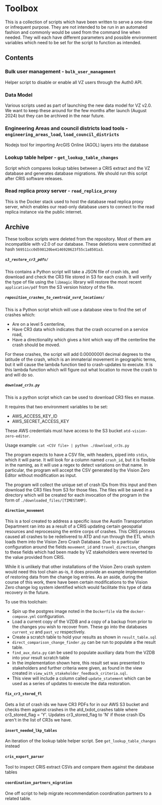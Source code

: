 # Toolbox

This is a collection of scripts which have been written to serve a one-time or infrequent purpose. They are not intended to be run in an automated fashion and commonly would be used from the command line when needed. They will each have different parameters and possible environment variables which need to be set for the script to function as intended.

## Contents

### Bulk user management - `bulk_user_management`

Helper script to disable or enable all VZ users through the Auth0 API.

### Data Model

Various scripts used as part of launching the new data model for VZ v2.0. We want to keep these around for the few months after launch (August 2024) but they can be archived in the near future.

### Engineering Areas and council districts load tools - `engineering_areas_load`, `load_council_districts`

Nodejs tool for importing ArcGIS Online (AGOL) layers into the database

### Lookup table helper - `get_lookup_table_changes`

Script which compares lookup tables between a CRIS extract and the VZ database and generates database migrations. We should run this script after CRIS software releases.

### Read replica proxy server - `read_replica_proxy`

This is the Docker stack used to host the database read replica proxy server, which enables our read-only database users to connect to the read replica instance via the public internet.

## Archive

These toolbox scripts were deleted from the repository. Most of them are incompatible with v2.0 of our database. These deletions were committed at hash `569511cc0d598120be4146920623f55c1a8501a3`.

##### `s3_restore_cr3_pdfs/`

This contains a Python script will take a JSON file of crash ids, and download and check the CR3 file stored in S3 for each crash. It will verify the type of file using the `libmagic` library will restore the most recent `application/pdf` from the S3 version history of the file.

##### `reposition_crashes_to_centroid_svrd_locations/`

This is a Python script which will use a database view to find the set of crashes which:

- Are on a level 5 centerline,
- Have CR3 data which indicates that the crash occurred on a service road,
- Have a directionality which gives a hint which way off the centerline the crash should be moved.

For these crashes, the script will add 0.00000001 decimal degrees to the latitude of the crash, which is an immaterial movement in geographic terms, but it will cause the lambda function tied to crash-updates to execute. It is this lambda function which will figure out what location to move the crash to and will do so.

##### `download_cr3s.py`

This is a python script which can be used to download CR3 files en masse.

It requires that two environment variables to be set:

- AWS_ACCESS_KEY_ID
- AWS_SECRET_ACCESS_KEY

These AWS credentials must have access to the S3 bucket `atd-vision-zero-editor`.

Usage example: `cat <CSV file> | python ./download_cr3s.py`

The program expects to have a CSV file, with headers, piped into `stdin`, which it will parse. It will look for a column named `crash_id`, but it is flexible in the naming, as it will use a regex to detect variations on that name. In particular, the program will accept the CSV generated by the Vision Zero Editor without modification as input.

The program will collect the unique set of crash IDs from this input and then download the CR3 files from S3 for those files. The files will be saved in a directory which will be created for each invocation of the program in the form of `./downloaded_files/[TIMESTAMP]`.

#### `direction_movement`

This is a tool created to address a specific issue the Austin Transportation Department ran into as a result of a CRIS updating certain geospatial resources and reprocessing the entire corps of crashes. This CRIS process caused all crashes to be redelivered to ATD and run through the ETL which loads them into the Vision Zero Crash Database. Due to a particular configuration around the fields `movement_id` and `travel_direction`, changes to these fields which had been made by VZ stakeholders were reverted to the value provided from CRIS.

While it is unlikely that other installations of the Vision Zero crash system would need this tool chain as-is, it does provide an example implementation of restoring data from the change log entries. As an aside, during the course of this work, there have been certain modifications to the Vision Zero change log system identified which would facilitate this type of data recovery in the future.

To use this toolchain:

- Spin up the postgres image noted in the `Dockerfile` via the `docker-compose.yml` configuration.
- Load a current copy of the VZDB and a copy of a backup from prior to the changes you wish to recover from. These go into the databases `current_vz` and `past_vz` respectively.
- Create a scratch table to hold your results as shown in `result_table.sql`
- `direct_comparison_change_finder.py` can be run to populate a the result table.
- `find_aux_data.py` can be used to populate auxiliary data from the VZDB into your result scratch table
- In the implementation shown here, this result set was presented to stakeholders and further criteria were given, as found in the view created in `view_with_stakeholder_feedback_criteria.sql`.
- This view will include a column called `update_statement` which can be used as a series of updates to execute the data restoration.

#### `fix_cr3_stored_fl`

Gets a list of crash ids we have CR3 PDFs for in our AWS S3 bucket and checks them against crashes in the atd_txdot_crashes table where cr3_stored_flag = 'Y'. Updates cr3_stored_flag to 'N' if those crash IDs aren't in the list of CR3s we have.

#### `insert_needed_lkp_tables`

An iteration of the lookup table helper script. See `get_lookup_table_changes` instead

#### `cris_export_parser`

Tool to inspect CRIS extract CSVs and compare them against the database tables

#### `coordination_partners_migration`

One off script to help migrate recommendation coordination partners to a related table.
